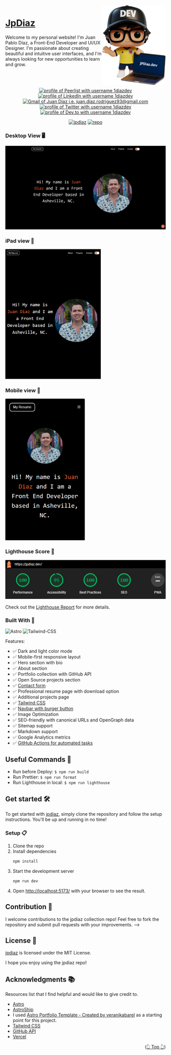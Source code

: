 <div id="top"></div>

 <a href="https://jpdiaz.dev">
    <img align="right" src="./public/avatar.svg" width="200">
  </a>

# [JpDiaz](https://jpdiaz.dev)

Welcome to my personal website! I'm Juan Pablo Díaz, a Front-End Developer and UI/UX Designer. I'm passionate about creating beautiful and intuitive user interfaces, and I'm always looking for new opportunities to learn and grow.
<br>
<br>
<br>

<div align="center">
  <!-- <img src="https://api.visitorbadge.io/api/visitors?path=https%3A%2F%2Fgithub.com%2F1diazdev%2F1diazdev&label=VISITORS&labelColor=%23000&countColor=%230A0209" /> -->
  <br>
  <a href="https://peerlist.io/1diazdev"><img src="https://img.shields.io/badge/peerlist-d5d5d5?style=for-the-badge&logo=peerlist&logoColor=0A0209" alt="profile of Peerlist with username 1diazdev" ></a>
  <a href="https://www.linkedin.com/in/1diazdev"><img src="https://img.shields.io/badge/LinkedIn-d5d5d5?style=for-the-badge&logo=linkedin&logoColor=0A0209" alt="profile of LinkedIn with username 1diazdev" /></a>
  <a href="mailto:juan.diaz.rodriguez93@gmail.com"><img src="https://img.shields.io/badge/Gmail-d5d5d5?style=for-the-badge&logo=gmail&logoColor=0A0209" alt="Gmail of Juan Diaz i.e.   juan.diaz.rodriguez93@gmail.com" /></a>
  <a href="https://twitter.com/JuanDiaz_427"><img src="https://img.shields.io/badge/Twitter-d5d5d5?style=for-the-badge&logo=x&logoColor=0A0209" alt="profile of Twitter with username 1diazdev" ></a>
  <a href="https://dev.to/1diazdev"><img src="https://img.shields.io/badge/dev.to-d5d5d5?style=for-the-badge&logo=devdotto&logoColor=0A0209" alt="profile of Dev.to with username 1diazdev" /></a>
</div>

<div align="center">

[![jpdiaz](https://img.shields.io/badge/View%20Demo-000?style=for-the-badge&logo=Google-Chrome&logoColor=white)](https://jpdiaz.dev/)
[![repo](https://img.shields.io/badge/View%20Code-000?style=for-the-badge&logo=GitHub&logoColor=white)](https://stackblitz.com/github.com/JuanPabloDiaz/jpdiaz)

</div>

### Desktop View 🖥️

<img src="./public/images/desktop.png" width="" />

### iPad view 📱

<img src="./public/images//ipad.png" width="300" />

### Mobile view 📱

<img src="./public/images/phone.png" width="250" />

### Lighthouse Score 🚀

<img src="./public/images/lighthouse.png"/>

Check out the [Lighthouse Report](https://performance-jpdiaz.netlify.app/) for more details.

### Built With 🔑

![Astro](https://img.shields.io/badge/Astro-000.svg?style=for-the-badge&logo=Astro&logoColor=white)
![Tailwind-CSS](https://img.shields.io/badge/Tailwind%20CSS-06B6D4.svg?style=for-the-badge&logo=Tailwind-CSS&logoColor=white)

Features:

- ✅ Dark and light color mode
- ✅ Mobile-first responsive layout
- ✅ Hero section with bio
- ✅ About section
- ✅ Portfolio collection with GitHub API
- ✅ Open Source projects section
- ✅ [Contact form](https://web3forms.com/)
- ✅ Professional resume page with download option
- ✅ Additional projects page
- ✅ [Tailwind CSS](https://tailwindcss.com/)
- ✅ [Navbar with burger button](https://github.com/surjithctly/astro-navbar)
- ✅ Image Optimization
- ✅ SEO-friendly with canonical URLs and OpenGraph data
- ✅ Sitemap support
- ✅ Markdown support
- ✅ Google Analytics metrics
- ✅ [GitHub Actions for automated tasks](https://github.com/JuanPabloDiaz/jpdiaz/actions)

## Useful Commands 🧰

- Run before Deploy: `$ npm run build`
- Run Prettier: `$ npm run format`
- Run Lighthouse in local: `$ npm run lighthouse`

## Get started 🛠️

To get started with [jpdiaz](https://jpdiaz.dev), simply clone the repository and follow the setup instructions. You'll be up and running in no time!

### Setup 📋

1. Clone the repo
2. Install dependencies
   ```sh
   npm install
   ```
3. Start the development server
   ```sh
   npm run dev
   ```
4. Open [http://localhost:5173/](http://localhost:5173/) with your browser to see the result.

## Contribution 🤝

I welcome contributions to the jpdiaz collection repo! Feel free to fork the repository and submit pull requests with your improvements. -->

## License 📜

[jpdiaz](https://jpdiaz.dev) is licensed under the MIT License.

I hope you enjoy using the jpdiaz repo!

<!-- ACKNOWLEDGMENTS -->

## Acknowledgments 📚

Resources list that I find helpful and would like to give credit to.

- [Astro](https://astro.build/)
- [AstroShip](https://astroship.web3templates.com/)
- I used [Astro Portfolio Template - Created by veranikabarel](https://github.com/veranikabarel/astro-portfolio) as a starting point for this project.
- [Tailwind CSS](https://tailwindcss.com/)
- [GitHub API](https://docs.github.com/en/rest)
- [Vercel](https://vercel.com/)

<p align="right">(<a href="#top">👆 Top 👆</a>)</p>
